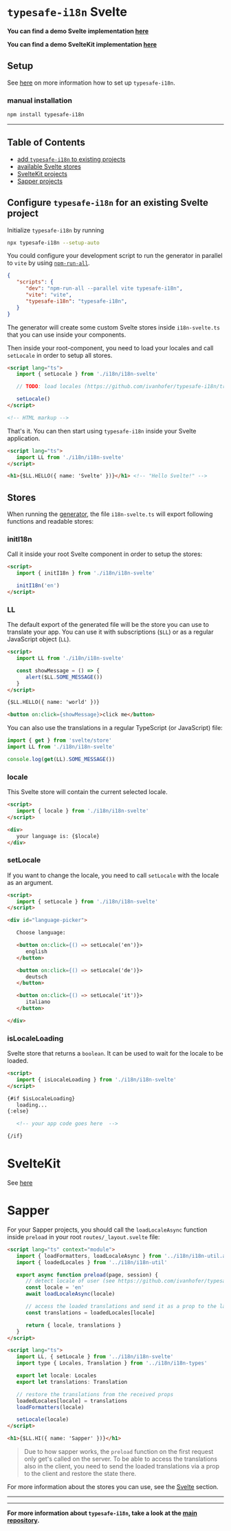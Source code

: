 # `typesafe-i18n` Svelte

**You can find a demo Svelte implementation [here](https://github.com/ivanhofer/typesafe-i18n/tree/main/packages/adapter-svelte/examples/svelte)**

**You can find a demo SvelteKit implementation [here](https://github.com/ivanhofer/typesafe-i18n/tree/main/packages/adapter-svelte/examples/svelte-kit)**

## Setup

See [here](https://github.com/ivanhofer/typesafe-i18n#get-started) on more information how to set up `typesafe-i18n`.

### manual installation

```bash
npm install typesafe-i18n
```

---

## Table of Contents
 - [add `typesafe-i18n` to existing projects](#configure-typesafe-i18n-for-an-existing-svelte-project)
 - [available Svelte stores](#stores)
 - [SvelteKit projects](#sveltekit)
 - [Sapper projects](#sapper)


<!-- ------------------------------------------------------------------------------------------
<!-- ------------------------------------------------------------------------------------------ -->
<!-- ------------------------------------------------------------------------------------------ -->

## Configure `typesafe-i18n` for an existing Svelte project

Initialize `typesafe-i18n` by running

```bash
npx typesafe-i18n --setup-auto
```

You could configure your development script to run the generator in parallel to `vite` by using [`npm-run-all`](https://github.com/mysticatea/npm-run-all).

```json
{
   "scripts": {
      "dev": "npm-run-all --parallel vite typesafe-i18n",
      "vite": "vite",
      "typesafe-i18n": "typesafe-i18n",
   }
}
```

The generator will create some custom Svelte stores inside `i18n-svelte.ts` that you can use inside your components.

Then inside your root-component, you need to load your locales and call `setLocale` in order to setup all stores.

```html
<script lang="ts">
   import { setLocale } from './i18n/i18n-svelte'

   // TODO: load locales (https://github.com/ivanhofer/typesafe-i18n/tree/main/packages/generator#loading-locales)

   setLocale()
</script>

<!-- HTML markup -->
```

That's it. You can then start using `typesafe-i18n` inside your Svelte application.

```html
<script lang="ts">
   import LL from './i18n/i18n-svelte'
</script>

<h1>{$LL.HELLO({ name: 'Svelte' })}</h1> <!-- "Hello Svelte!" -->
```


<!-- ------------------------------------------------------------------------------------------ -->
<!-- ------------------------------------------------------------------------------------------ -->
<!-- ------------------------------------------------------------------------------------------ -->

## Stores

When running the [generator](https://github.com/ivanhofer/typesafe-i18n#typesafety), the file `i18n-svelte.ts` will export following functions and readable stores:


### initI18n

Call it inside your root Svelte component in order to setup the stores:

```html
<script>
   import { initI18n } from './i18n/i18n-svelte'

   initI18n('en')
</script>
```


### LL

The default export of the generated file will be the store you can use to translate your app. You can use it with subscriptions (`$LL`) or as a regular JavaScript object (`LL`).

```html
<script>
   import LL from './i18n/i18n-svelte'

   const showMessage = () => {
      alert($LL.SOME_MESSAGE())
   }
</script>

{$LL.HELLO({ name: 'world' })}

<button on:click={showMessage}>click me</button>
```

You can also use the translations in a regular TypeScript (or JavaScript) file:

```ts
import { get } from 'svelte/store'
import LL from './i18n/i18n-svelte'

console.log(get(LL).SOME_MESSAGE())
```

### locale

This Svelte store will contain the current selected locale.

```html
<script>
   import { locale } from './i18n/i18n-svelte'
</script>

<div>
   your language is: {$locale}
</div>
```


### setLocale

If you want to change the locale, you need to call `setLocale` with the locale as an argument.

```html
<script>
   import { setLocale } from './i18n/i18n-svelte'
</script>

<div id="language-picker">

   Choose language:

   <button on:click={() => setLocale('en')}>
      english
   </button>

   <button on:click={() => setLocale('de')}>
      deutsch
   </button>

   <button on:click={() => setLocale('it')}>
      italiano
   </button>

</div>
```

### isLocaleLoading

Svelte store that returns a `boolean`. It can be used to wait for the locale to be loaded.

```html
<script>
   import { isLocaleLoading } from './i18n/i18n-svelte'
</script>

{#if $isLocaleLoading}
   loading...
{:else}

   <!-- your app code goes here  -->

{/if}
```


<!-- ------------------------------------------------------------------------------------------ -->
<!-- ------------------------------------------------------------------------------------------ -->
<!-- ------------------------------------------------------------------------------------------ -->


# SvelteKit

See [here](https://github.com/ivanhofer/typesafe-i18n-demo-sveltekit)


<!-- ------------------------------------------------------------------------------------------ -->
<!-- ------------------------------------------------------------------------------------------ -->
<!-- ------------------------------------------------------------------------------------------ -->


# Sapper

For your Sapper projects, you should call the `loadLocaleAsync` function inside `preload` in your root `routes/_layout.svelte` file:

```html
<script lang="ts" context="module">
   import { loadFormatters, loadLocaleAsync } from '../i18n/i18n-util.async'
   import { loadedLocales } from '../i18n/i18n-util'

   export async function preload(page, session) {
      // detect locale of user (see https://github.com/ivanhofer/typesafe-i18n/tree/main/packages/detectors)
      const locale = 'en'
      await loadLocaleAsync(locale)

      // access the loaded translations and send it as a prop to the layout
      const translations = loadedLocales[locale]

      return { locale, translations }
   }
</script>

<script lang="ts">
   import LL, { setLocale } from '../i18n/i18n-svelte'
   import type { Locales, Translation } from '../i18n/i18n-types'

   export let locale: Locales
   export let translations: Translation

   // restore the translations from the received props
   loadedLocales[locale] = translations
   loadFormatters(locale)

   setLocale(locale)
</script>

<h1>{$LL.HI({ name: 'Sapper' })}</h1>
```

> Due to how sapper works, the `preload` function on the first request only get's called on the server. To be able to access the translations also in the client, you need to send the loaded translations via a prop to the client and restore the state there.

For more information about the stores you can use, see the [Svelte](#svelte) section.

 <!-- TODO: create example repository -->


<!-- ------------------------------------------------------------------------------------------ -->
<!-- ------------------------------------------------------------------------------------------ -->
<!-- ------------------------------------------------------------------------------------------ -->

---
---

**For more information about `typesafe-i18n`, take a look at the [main repository](https://github.com/ivanhofer/typesafe-i18n).**